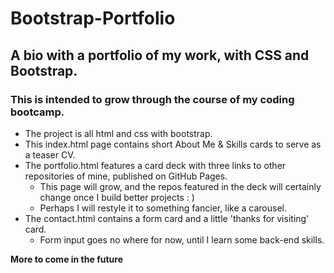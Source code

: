 # Bootstrap-Portfolio
## A bio with a portfolio of my work, with CSS and Bootstrap.
### This is intended to grow through the course of my coding bootcamp.

* The project is all html and css with bootstrap.
* This index.html page contains short About Me & Skills cards to serve as a teaser CV.
* The portfolio.html features a card deck with three links to other repositories of mine, published on GitHub Pages.
  * This page will grow, and the repos featured in the deck will certainly change once I build better projects : )
  * Perhaps I will restyle it to something fancier, like a carousel.
* The contact.html contains a form card and a little 'thanks for visiting' card.
  * Form input goes no where for now, until I learn some back-end skills.

**More to come in the future**

